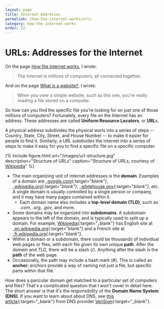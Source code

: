 ```yaml
---
layout: page
title: Internet Addresses
permalink: /how-the-internet-works/urls
category: how-the-internet-works
order: 22
---
```


# URLs: Addresses for the Internet

On the page [How the Internet works](/how-the-internet-works), I wrote:

> The Internet is millions of computers, all connected together.

And on the page [What is a website?](/how-the-internet-works/websites), I wrote:

> When you view a simple website, such as this one, you're really reading a file stored on a computer.

So how can you find the specific file you're looking for on just one of those millions of computers? Fortunately, every file on the Internet has an address. These addresses are called **Uniform Resource Locators**, or **URL**s. 

A physical address subdivides the physical worls into a series of steps -- Country, State, City, Street, and House Number -- to make it easier for people to find it. Similarly, a URL subdivides the internet into a series of steps to make it easy for you to find a specific file on a specific computer.

{% include figure.html url="/images/url-structure.jpg" description="Structure of URLs" caption="Structure of URLs, courtesy of <a href='https://commons.wikimedia.org/wiki/File:URL_structure.jpg' target='_blank'>Wikipedia</a>" %}

* The main organizing unit of internet addresses is the **domain**. Examples of a domain are _[google.com](https://google.com){:target="_blank"}_, _[wikipedia.org](https://wikipedia.org){:target="_blank"}_, _[whitehouse.gov](https://whitehouse.gov){:target="_blank"}_, etc. A single domain is usually controlled by a single person or company, and it may have many pages contained within it.
  * Each domain name also includes a **top-level domain (TLD)**, such as _.com_, _.org_, _.gov_, and more.
* Some domains may be organized into **subdomains**. A subdomain appears to the left of the domain, and is typically used to split up a domain. For example, [Wikipedia](https://en.wikipedia.org/wiki/Main_Page){:target="_blank"} has English site at _[en.wikipedia.org](https://en.wikipedia.org){:target="_blank"}_ and a French site at _[fr.wikipedia.org](https://fr.wikipedia.org/){:target="_blank"}_.
* Within a domain or a subdomain, there could be thousands of individual web pages or files, with each file given its own unique **path**. After the _domain_ and _TLD_, there will be a slash (/). Anything after the slash is the **path** of the web page.
* Occasionally, the path may include a hash mark (#). This is called an **anchor**; anchors provide a way of naming not just a file, but specific parts within that file.

How does a paricular domain get matched to a particular set of computers and files? That's a complicated question that I won't cover in detail here. The short answer is that it's the responsibility of the **Domain Name System (DNS)**. If you want to learn about about DNS, see [this article](https://www.verisign.com/en_US/website-presence/online/how-dns-works/index.xhtml){:target="_blank"} from DNS provider [VeriSign](https://www.verisign.com/en_US/website-presence/online/how-dns-works/index.xhtml){:target="_blank"}.